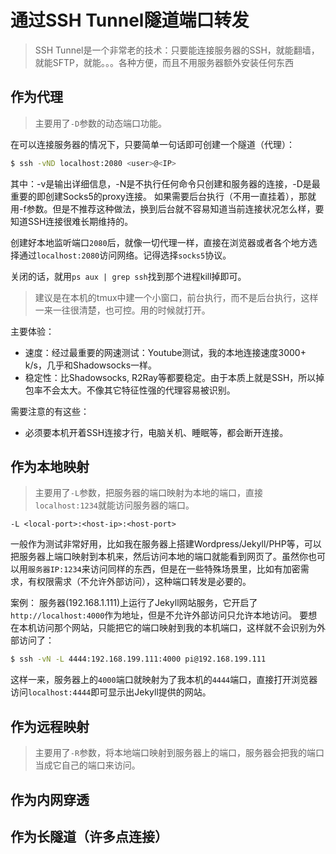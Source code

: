 # 通过SSH Tunnel隧道端口转发

> SSH Tunnel是一个非常老的技术：只要能连接服务器的SSH，就能翻墙，就能SFTP，就能。。。各种方便，而且不用服务器额外安装任何东西

## 作为代理
> 主要用了`-D`参数的动态端口功能。

在可以连接服务器的情况下，只要简单一句话即可创建一个隧道（代理）：
```sh
$ ssh -vND localhost:2080 <user>@<IP>
```
其中：-v是输出详细信息，-N是不执行任何命令只创建和服务器的连接，-D是最重要的即创建Socks5的proxy连接。
如果需要后台执行（不用一直挂着），那就用-f参数。但是不推荐这种做法，换到后台就不容易知道当前连接状况怎么样，要知道SSH连接很难长期维持的。

创建好本地监听端口`2080`后，就像一切代理一样，直接在浏览器或者各个地方选择通过`localhost:2080`访问网络。记得选择`socks5`协议。

关闭的话，就用`ps aux | grep ssh`找到那个进程kill掉即可。

> 建议是在本机的tmux中建一个小窗口，前台执行，而不是后台执行，这样一来一往很清楚，也可控。用的时候就打开。


主要体验：
- 速度：经过最重要的网速测试：Youtube测试，我的本地连接速度3000+ k/s，几乎和Shadowsocks一样。
- 稳定性：比Shadowsocks, R2Ray等都要稳定。由于本质上就是SSH，所以掉包率不会太大。不像其它特征性强的代理容易被识别。

需要注意的有这些：
- 必须要本机开着SSH连接才行，电脑关机、睡眠等，都会断开连接。

## 作为本地映射
> 主要用了`-L`参数，把服务器的端口映射为本地的端口，直接`localhost:1234`就能访问服务器的端口。
```
-L <local-port>:<host-ip>:<host-port>
```

一般作为测试非常好用，比如我在服务器上搭建Wordpress/Jekyll/PHP等，可以把服务器上端口映射到本机来，然后访问本地的端口就能看到网页了。虽然你也可以用`服务器IP:1234`来访问同样的东西，但是在一些特殊场景里，比如有加密需求，有权限需求（不允许外部访问），这种端口转发是必要的。

案例：
服务器(192.168.1.111)上运行了Jekyll网站服务，它开启了`http://localhost:4000`作为地址，但是不允许外部访问只允许本地访问。
要想在本机访问那个网站，只能把它的端口映射到我的本机端口，这样就不会识别为外部访问了：
```sh
$ ssh -vN -L 4444:192.168.199.111:4000 pi@192.168.199.111
```
这样一来，服务器上的`4000`端口就映射为了我本机的`4444`端口，直接打开浏览器访问`localhost:4444`即可显示出Jekyll提供的网站。

## 作为远程映射
> 主要用了`-R`参数，将本地端口映射到服务器上的端口，服务器会把我的端口当成它自己的端口来访问。


## 作为内网穿透


## 作为长隧道（许多点连接）

